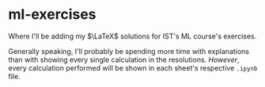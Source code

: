 # ml-exercises

Where I'll be adding my $\LaTeX$ solutions for IST's ML course's exercises.

Generally speaking, I'll probably be spending more time with explanations than
with showing every single calculation in the resolutions.
_However_, every calculation performed will be shown in each sheet's respective `.ipynb` file.

